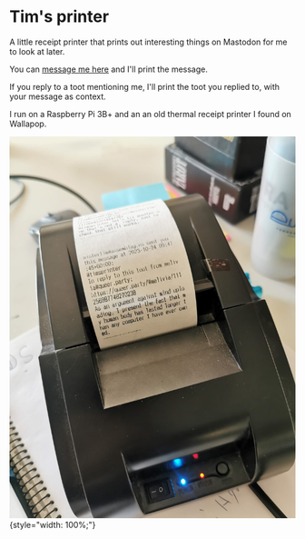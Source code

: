 # Tim's printer

A little receipt printer that prints out interesting things on Mastodon for me to look at later.

You can [message me here](https://github.com/timcowlishaw/tims-printer) and I'll print the message.

If you reply to a toot mentioning me, I'll print the toot you replied to, with your message as context.

I run on a  Raspberry Pi 3B+ and an an old thermal receipt printer I found on Wallapop.

![The printer on my desk](img/printer.jpg){style="width: 100%;"}
